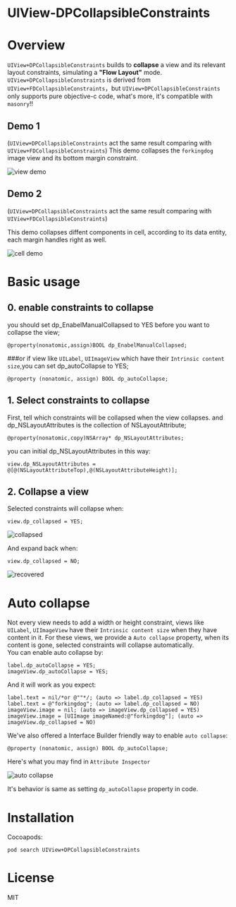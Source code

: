 # UIView-DPCollapsibleConstraints

# Overview
`UIView+DPCollapsibleConstraints` builds to **collapse** a view and its relevant layout constraints, simulating a **"Flow Layout"** mode.
`UIView+DPCollapsibleConstraints` is derived from `UIView+FDCollapsibleConstraints`，but `UIView+DPCollapsibleConstraints` only supports pure objective-c code, what's more, it's compatible with `masonry`!!

## Demo 1
(`UIView+DPCollapsibleConstraints` act the same result comparing with `UIView+FDCollapsibleConstraints`)
This demo collapses the `forkingdog` image view and its bottom margin constraint.  

![view demo](https://github.com/forkingdog/UIView-FDCollapsibleConstraints/blob/master/Sceenshots/screenshot0.gif)  

## Demo 2
(`UIView+DPCollapsibleConstraints` act the same result comparing with `UIView+FDCollapsibleConstraints`)

This demo collapses diffent components in cell, according to its data entity, each margin handles right as well.  

![cell demo](https://github.com/forkingdog/UIView-FDCollapsibleConstraints/blob/master/Sceenshots/screenshot1.gif)

# Basic usage 
## 0. enable constraints to collapse

you should set dp_EnabelManualCollapsed to YES before you want to collapse the view;
```
@property(nonatomic,assign)BOOL dp_EnabelManualCollapsed;
```
###or
if view like `UILabel`, `UIImageView` which have their `Intrinsic content size`,you can set dp_autoCollapse to YES;
```
@property (nonatomic, assign) BOOL dp_autoCollapse;
```

## 1. Select constraints to collapse
First, tell which constraints will be collapsed when the view collapses.
and dp_NSLayoutAttributes is the collection of NSLayoutAttribute;

```
@property(nonatomic,copy)NSArray* dp_NSLayoutAttributes;
```  
you can initial  dp_NSLayoutAttributes in this way:
```
view.dp_NSLayoutAttributes = @[@(NSLayoutAttributeTop),@(NSLayoutAttributeHeight)];
```

## 2. Collapse a view

Selected constraints will collapse when:  

```
view.dp_collapsed = YES;
```
![collapsed](https://github.com/forkingdog/UIView-FDCollapsibleConstraints/blob/master/Sceenshots/screenshot5.png)

And expand back when:

```
view.dp_collapsed = NO;
```

![recovered](https://github.com/forkingdog/UIView-FDCollapsibleConstraints/blob/master/Sceenshots/screenshot6.png)

# Auto collapse

Not every view needs to add a width or height constraint, views like `UILabel`, `UIImageView` have their `Intrinsic content size` when they have content in it. For these views, we provide a `Auto collapse` property, when its content is gone, selected constraints will collapse automatically.  
You can enable auto collapse by:  

```
label.dp_autoCollapse = YES;
imageView.dp_autoCollapse = YES;
```

And it will work as you expect: 

```
label.text = nil/*or @""*/; (auto => label.dp_collapsed = YES)
label.text = @"forkingdog"; (auto => label.dp_collapsed = NO)
imageView.image = nil; (auto => imageView.dp_collapsed = YES)
imageView.image = [UIImage imageNamed:@"forkingdog"]; (auto => imageView.dp_collapsed = NO)
```

We've also offered a Interface Builder friendly way to enable `auto collapse`:  

```
@property (nonatomic, assign) BOOL dp_autoCollapse;
```

Here's what you may find in `Attribute Inspector`

![auto collapse](https://github.com/forkingdog/UIView-FDCollapsibleConstraints/blob/master/Sceenshots/screenshot4.png)

It's behavior is same as setting `dp_autoCollapse` property in code.

# Installation  

Cocoapods: 
```
pod search UIView+DPCollapsibleConstraints
```

# License
MIT

